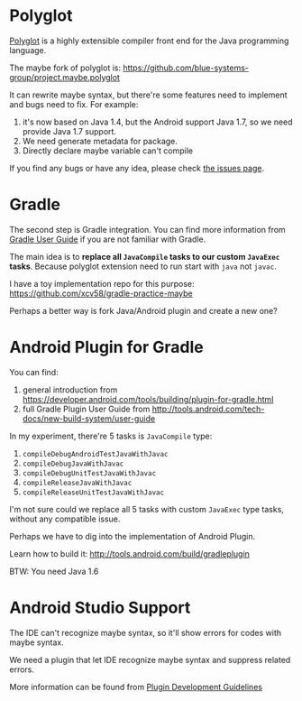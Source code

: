 # Polyglot

[Polyglot](http://www.cs.cornell.edu/projects/polyglot/) is
a highly extensible compiler front end for the Java programming language.

The maybe fork of polyglot is: https://github.com/blue-systems-group/project.maybe.polyglot

It can rewrite maybe syntax, but there're some features need to implement and bugs need to fix.
For example:
1. it's now based on Java 1.4, but the Android support Java 1.7,
so we need provide Java 1.7 support.
2. We need generate metadata for package.
3. Directly declare maybe variable can't compile

If you find any bugs or have any idea,
please check [the issues page](https://github.com/blue-systems-group/project.maybe.polyglot/issues).

# Gradle
The second step is Gradle integration. You can find more information from [Gradle User Guide](https://docs.gradle.org/current/userguide/userguide.html) if you are not familiar with Gradle.

The main idea is to **replace all `JavaCompile` tasks to our custom `JavaExec` tasks**.
Because polyglot extension need to run start with `java` not `javac`.

I have a toy implementation repo for this purpose:
https://github.com/xcv58/gradle-practice-maybe

Perhaps a better way is fork Java/Android plugin and create a new one?

# Android Plugin for Gradle
You can find:
1. general introduction from https://developer.android.com/tools/building/plugin-for-gradle.html
2. full Gradle Plugin User Guide from http://tools.android.com/tech-docs/new-build-system/user-guide

In my experiment, there're 5 tasks is `JavaCompile` type:
1. `compileDebugAndroidTestJavaWithJavac`
2. `compileDebugJavaWithJavac`
3. `compileDebugUnitTestJavaWithJavac`
4. `compileReleaseJavaWithJavac`
5. `compileReleaseUnitTestJavaWithJavac`

I'm not sure could we replace all 5 tasks with custom `JavaExec` type tasks,
without any compatible issue.

Perhaps we have to dig into the implementation of Android Plugin.

Learn how to build it: http://tools.android.com/build/gradleplugin

BTW: You need Java 1.6

# Android Studio Support
The IDE can't recognize maybe syntax, so it'll show errors for codes with maybe syntax.

We need a plugin that let IDE recognize maybe syntax and suppress related errors.

More information can be found from [Plugin Development Guidelines](https://www.jetbrains.com/idea/help/plugin-development-guidelines.html)
